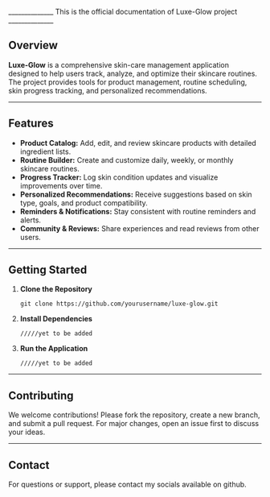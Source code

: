 ______________ This is the official documentation of Luxe-Glow project ______________
## Overview

**Luxe-Glow** is a comprehensive skin-care management application designed to help users track, analyze, and optimize their skincare routines. The project provides tools for product management, routine scheduling, skin progress tracking, and personalized recommendations.

---

## Features

- **Product Catalog:** Add, edit, and review skincare products with detailed ingredient lists.
- **Routine Builder:** Create and customize daily, weekly, or monthly skincare routines.
- **Progress Tracker:** Log skin condition updates and visualize improvements over time.
- **Personalized Recommendations:** Receive suggestions based on skin type, goals, and product compatibility.
- **Reminders & Notifications:** Stay consistent with routine reminders and alerts.
- **Community & Reviews:** Share experiences and read reviews from other users.

---

## Getting Started

1. **Clone the Repository**
   ```
   git clone https://github.com/yourusername/luxe-glow.git
   ```
2. **Install Dependencies**
   ```
   /////yet to be added
   ```
3. **Run the Application**
   ```
   /////yet to be added 
   ```

---

## Contributing

We welcome contributions! Please fork the repository, create a new branch, and submit a pull request. For major changes, open an issue first to discuss your ideas.

---

## Contact

For questions or support, please contact my socials available on github.
